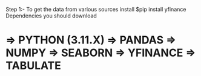

Step 1:- To get the data from various sources install
$pip install yfinance
Dependencies you should download

=> PYTHON (3.11.X)
=> PANDAS
=> NUMPY
=> SEABORN
=> YFINANCE
=> TABULATE
=========================

